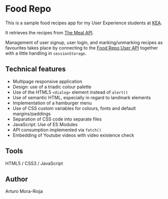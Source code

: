 # Food Repo
This is a sample food recipes app for my User Experience students at [KEA](https://kea.dk/).

It retrieves the recipes from [The Meal API](https://www.themealdb.com/api.php).

Management of user signup, user login, and marking/unmarking recipes as favourites takes place by connecting to the [Food Repo User API](https://github.com/arturomorarioja/food_repo_users_api) together with a little handling in `sessionStorage`.

## Technical features
- Multipage responsive application
- Design: use of a triadic colour palette
- Use of the HTML5 `<dialog>` element instead of `alert()`
- Use of semantic HTML, especially in regard to landmark elements
- Implementation of a hamburger menu
- Use of CSS custom variables for colours, fonts and default margins/paddings
- Separation of CSS code into separate files
- JavaScript: Use of ES Modules
- API consumption implemented via `fetch()`
- Embedding of Youtube videos with video existence check

## Tools
HTML5 / CSS3 / JavaScript

## Author
Arturo Mora-Rioja